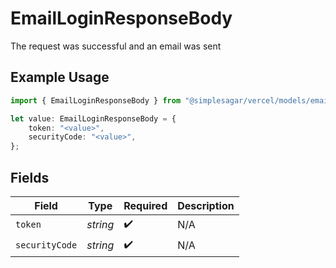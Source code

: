 # EmailLoginResponseBody

The request was successful and an email was sent

## Example Usage

```typescript
import { EmailLoginResponseBody } from "@simplesagar/vercel/models/emailloginop.js";

let value: EmailLoginResponseBody = {
    token: "<value>",
    securityCode: "<value>",
};
```

## Fields

| Field              | Type               | Required           | Description        |
| ------------------ | ------------------ | ------------------ | ------------------ |
| `token`            | *string*           | :heavy_check_mark: | N/A                |
| `securityCode`     | *string*           | :heavy_check_mark: | N/A                |